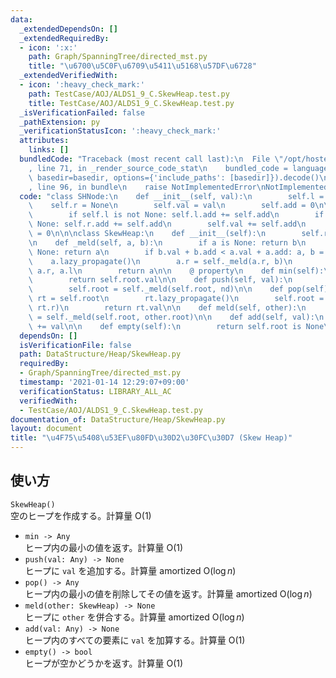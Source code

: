 ```yaml
---
data:
  _extendedDependsOn: []
  _extendedRequiredBy:
  - icon: ':x:'
    path: Graph/SpanningTree/directed_mst.py
    title: "\u6700\u5C0F\u6709\u5411\u5168\u57DF\u6728"
  _extendedVerifiedWith:
  - icon: ':heavy_check_mark:'
    path: TestCase/AOJ/ALDS1_9_C.SkewHeap.test.py
    title: TestCase/AOJ/ALDS1_9_C.SkewHeap.test.py
  _isVerificationFailed: false
  _pathExtension: py
  _verificationStatusIcon: ':heavy_check_mark:'
  attributes:
    links: []
  bundledCode: "Traceback (most recent call last):\n  File \"/opt/hostedtoolcache/Python/3.9.1/x64/lib/python3.9/site-packages/onlinejudge_verify/documentation/build.py\"\
    , line 71, in _render_source_code_stat\n    bundled_code = language.bundle(stat.path,\
    \ basedir=basedir, options={'include_paths': [basedir]}).decode()\n  File \"/opt/hostedtoolcache/Python/3.9.1/x64/lib/python3.9/site-packages/onlinejudge_verify/languages/python.py\"\
    , line 96, in bundle\n    raise NotImplementedError\nNotImplementedError\n"
  code: "class SHNode:\n    def __init__(self, val):\n        self.l = None\n    \
    \    self.r = None\n        self.val = val\n        self.add = 0\n\n    def lazy_propagate(self):\n\
    \        if self.l is not None: self.l.add += self.add\n        if self.r is not\
    \ None: self.r.add += self.add\n        self.val += self.add\n        self.add\
    \ = 0\n\n\nclass SkewHeap:\n    def __init__(self):\n        self.root = None\n\
    \n    def _meld(self, a, b):\n        if a is None: return b\n        if b is\
    \ None: return a\n        if b.val + b.add < a.val + a.add: a, b = b, a\n    \
    \    a.lazy_propagate()\n        a.r = self._meld(a.r, b)\n        a.l, a.r =\
    \ a.r, a.l\n        return a\n\n    @ property\n    def min(self):\n        self.root.lazy_propagate()\n\
    \        return self.root.val\n\n    def push(self, val):\n        nd = SHNode(val)\n\
    \        self.root = self._meld(self.root, nd)\n\n    def pop(self):\n       \
    \ rt = self.root\n        rt.lazy_propagate()\n        self.root = self._meld(rt.l,\
    \ rt.r)\n        return rt.val\n\n    def meld(self, other):\n        self.root\
    \ = self._meld(self.root, other.root)\n\n    def add(self, val):\n        self.root.add\
    \ += val\n\n    def empty(self):\n        return self.root is None\n"
  dependsOn: []
  isVerificationFile: false
  path: DataStructure/Heap/SkewHeap.py
  requiredBy:
  - Graph/SpanningTree/directed_mst.py
  timestamp: '2021-01-14 12:29:07+09:00'
  verificationStatus: LIBRARY_ALL_AC
  verifiedWith:
  - TestCase/AOJ/ALDS1_9_C.SkewHeap.test.py
documentation_of: DataStructure/Heap/SkewHeap.py
layout: document
title: "\u4F75\u5408\u53EF\u80FD\u30D2\u30FC\u30D7 (Skew Heap)"
---
```

## 使い方
`SkewHeap()`  
空のヒープを作成する。計算量 $\mathrm{O}(1)$
- `min -> Any`  
ヒープ内の最小の値を返す。計算量 $\mathrm{O}(1)$
- `push(val: Any) -> None`  
ヒープに `val` を追加する。計算量 $\mathrm{amortized}\ \mathrm{O}(\log n)$
- `pop() -> Any`  
ヒープ内の最小の値を削除してその値を返す。計算量 $\mathrm{amortized}\ \mathrm{O}(\log n)$
- `meld(other: SkewHeap) -> None`  
ヒープに `other` を併合する。計算量 $\mathrm{amortized}\ \mathrm{O}(\log n)$
- `add(val: Any) -> None`  
ヒープ内のすべての要素に `val` を加算する。計算量 $\mathrm{O}(1)$
- `empty() -> bool`  
ヒープが空かどうかを返す。計算量 $\mathrm{O}(1)$
